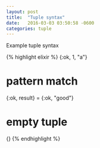 ```yaml
---
layout: post
title:  "Tuple syntax"
date:   2016-03-03 03:50:58 -0600
categories: tuple
---
```

Example tuple syntax

{% highlight elixir %}
{:ok, 1, "a"}

# pattern match
{:ok, result} = {:ok, "good"}

# empty tuple
{}
{% endhighlight %}
